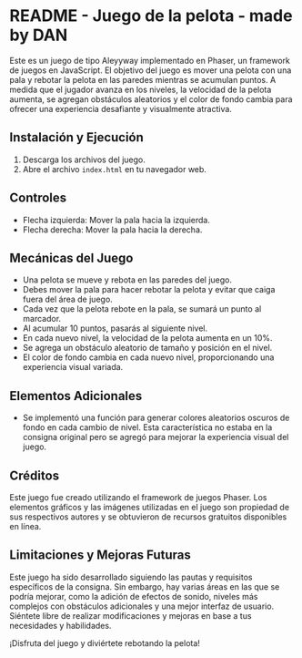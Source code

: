 # README - Juego de la pelota - made by DAN

Este es un juego de tipo Aleyyway implementado en Phaser, un framework de juegos en JavaScript. El objetivo del juego es mover una pelota con una pala y rebotar la pelota en las paredes mientras se acumulan puntos. A medida que el jugador avanza en los niveles, la velocidad de la pelota aumenta, se agregan obstáculos aleatorios y el color de fondo cambia para ofrecer una experiencia desafiante y visualmente atractiva.

## Instalación y Ejecución

1. Descarga los archivos del juego.
2. Abre el archivo `index.html` en tu navegador web.

## Controles

- Flecha izquierda: Mover la pala hacia la izquierda.
- Flecha derecha: Mover la pala hacia la derecha.

## Mecánicas del Juego

- Una pelota se mueve y rebota en las paredes del juego.
- Debes mover la pala para hacer rebotar la pelota y evitar que caiga fuera del área de juego.
- Cada vez que la pelota rebote en la pala, se sumará un punto al marcador.
- Al acumular 10 puntos, pasarás al siguiente nivel.
- En cada nuevo nivel, la velocidad de la pelota aumenta en un 10%.
- Se agrega un obstáculo aleatorio de tamaño y posición en el nivel.
- El color de fondo cambia en cada nuevo nivel, proporcionando una experiencia visual variada.

## Elementos Adicionales

- Se implementó una función para generar colores aleatorios oscuros de fondo en cada cambio de nivel. Esta característica no estaba en la consigna original pero se agregó para mejorar la experiencia visual del juego.

## Créditos

Este juego fue creado utilizando el framework de juegos Phaser. Los elementos gráficos y las imágenes utilizadas en el juego son propiedad de sus respectivos autores y se obtuvieron de recursos gratuitos disponibles en línea.

## Limitaciones y Mejoras Futuras

Este juego ha sido desarrollado siguiendo las pautas y requisitos específicos de la consigna. Sin embargo, hay varias áreas en las que se podría mejorar, como la adición de efectos de sonido, niveles más complejos con obstáculos adicionales y una mejor interfaz de usuario. Siéntete libre de realizar modificaciones y mejoras en base a tus necesidades y habilidades.

¡Disfruta del juego y diviértete rebotando la pelota!

